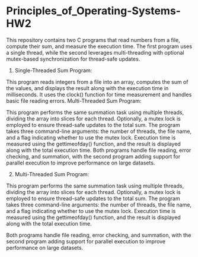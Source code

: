 # Principles_of_Operating-Systems-HW2
This repository contains two C programs that read numbers from a file, compute their sum, and measure the execution time. The first program uses a single thread, while the second leverages multi-threading with optional mutex-based synchronization for thread-safe updates.

1. Single-Threaded Sum Program:

This program reads integers from a file into an array, computes the sum of the values, and displays the result along with the execution time in milliseconds. It uses the clock() function for time measurement and handles basic file reading errors.
Multi-Threaded Sum Program:

This program performs the same summation task using multiple threads, dividing the array into slices for each thread. Optionally, a mutex lock is employed to ensure thread-safe updates to the total sum. The program takes three command-line arguments: the number of threads, the file name, and a flag indicating whether to use the mutex lock. Execution time is measured using the gettimeofday() function, and the result is displayed along with the total execution time.
Both programs handle file reading, error checking, and summation, with the second program adding support for parallel execution to improve performance on large datasets.

2. Multi-Threaded Sum Program:

This program performs the same summation task using multiple threads, dividing the array into slices for each thread. Optionally, a mutex lock is employed to ensure thread-safe updates to the total sum. The program takes three command-line arguments: the number of threads, the file name, and a flag indicating whether to use the mutex lock. Execution time is measured using the gettimeofday() function, and the result is displayed along with the total execution time.

Both programs handle file reading, error checking, and summation, with the second program adding support for parallel execution to improve performance on large datasets.
